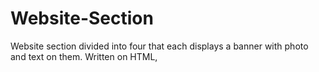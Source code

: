 # Website-Section
Website section divided into four that each displays a banner with photo and text on them. Written on HTML,  

